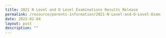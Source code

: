 ```yaml
---
title: 2021 N Level and O Level Examinations Results Release
permalink: /resource/parents-information/2021-N-Level-and-O-Level-Examinations-Results-Release
date: 2022-02-04
layout: post
description: ""
---
```

